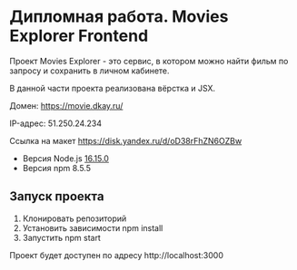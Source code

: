 # Дипломная работа. Movies Explorer Frontend

Проект Movies Explorer - это сервис, в котором можно найти фильм по запросу и сохранить в личном кабинете. 

В данной части проекта реализована вёрстка и JSX.

Домен: https://movie.dkay.ru/

IP-адрес: 51.250.24.234

Ссылка на макет https://disk.yandex.ru/d/oD38rFhZN6OZBw

- Версия Node.js [16.15.0](https://nodejs.org/download/release/v16.15.0/)
- Версия npm 8.5.5
## Запуск проекта
1. Клонировать репозиторий
2. Установить зависимости npm install
3. Запустить npm start

Проект будет доступен по адресу http://localhost:3000